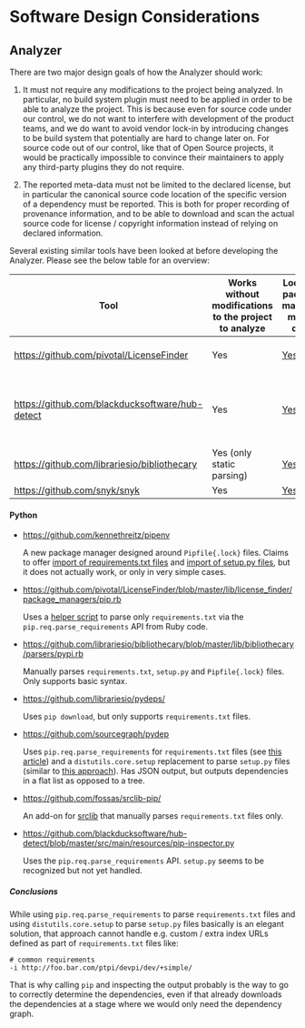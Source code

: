 # Software Design Considerations

## Analyzer

There are two major design goals of how the Analyzer should work:

1) It must not require any modifications to the project being analyzed. In particular, no build system plugin must need
   to be applied in order to be able to analyze the project. This is because even for source code under our control, we
   do not want to interfere with development of the product teams, and we do want to avoid vendor lock-in by introducing
   changes to be build system that potentially are hard to change later on. For source code out of our control, like
   that of Open Source projects, it would be practically impossible to convince their maintainers to apply any
   third-party plugins they do not require.

2) The reported meta-data must not be limited to the declared license, but in particular the canonical source code
   location of the specific version of a dependency must be reported. This is both for proper recording of provenance
   information, and to be able to download and scan the actual source code for license / copyright information instead
   of relying on declared information.

Several existing similar tools have been looked at before developing the Analyzer. Please see the below table for an overview:

| Tool | Works without modifications to the project to analyze | Looks at package manager meta-data | Looks at source code of dependencies |
| ---- | ----------------------------------------------------- | ---------------------------------- | ------------------------------------ |
| https://github.com/pivotal/LicenseFinder | Yes | [Yes](https://github.com/pivotal/LicenseFinder/tree/5e876e6/lib/license_finder/package_managers) | [Limited](https://github.com/pivotal/LicenseFinder/blob/f509e33/lib/license_finder/packages/license_files.rb#L5), and only as a [fallback](https://github.com/pivotal/LicenseFinder/blob/7eedfd9/lib/license_finder/packages/licensing.rb#L6) |
| https://github.com/blackducksoftware/hub-detect | Yes | [Yes](https://github.com/blackducksoftware/hub-detect/tree/41bc385/src/main/groovy/com/blackducksoftware/integration/hub/detect/bomtool) | No (unless you have a commercial Blackduck Hub subscription) |
| https://github.com/librariesio/bibliothecary | Yes (only static parsing) | [Yes](https://github.com/librariesio/bibliothecary/tree/164b149/lib/bibliothecary/parsers) | No |
| https://github.com/snyk/snyk | Yes | [Yes](https://github.com/snyk/snyk/tree/e36ba8f/lib/plugins) | No |

#### Python

- https://github.com/kennethreitz/pipenv

  A new package manager designed around `Pipfile{.lock}` files. Claims to offer [import of requirements.txt files](http://docs.pipenv.org/en/latest/advanced.html#importing-from-requirements-txt) and [import of setup.py files](https://github.com/kennethreitz/pipenv/issues/592), but it does not actually work, or only in very simple cases.

- https://github.com/pivotal/LicenseFinder/blob/master/lib/license_finder/package_managers/pip.rb

  Uses a [helper script](https://github.com/pivotal/LicenseFinder/blob/master/bin/license_finder_pip.py) to parse only `requirements.txt` via the `pip.req.parse_requirements` API from Ruby code.

- https://github.com/librariesio/bibliothecary/blob/master/lib/bibliothecary/parsers/pypi.rb

  Manually parses `requirements.txt`, `setup.py` and `Pipfile{.lock}` files. Only supports basic syntax.

- https://github.com/librariesio/pydeps/

  Uses `pip download`, but only supports `requirements.txt` files.

- https://github.com/sourcegraph/pydep

  Uses `pip.req.parse_requirements` for `requirements.txt` files (see [this article](http://jelly.codes/articles/python-pip-module/)) and a `distutils.core.setup` replacement to parse `setup.py` files (similar to [this approach](https://stackoverflow.com/a/27790447/1127485)). Has JSON output, but outputs dependencies in a flat list as opposed to a tree.

- https://github.com/fossas/srclib-pip/

  An add-on for [srclib](https://github.com/sourcegraph/srclib) that manually parses `requirements.txt` files only.

- https://github.com/blackducksoftware/hub-detect/blob/master/src/main/resources/pip-inspector.py

  Uses the `pip.req.parse_requirements` API. `setup.py` seems to be recognized but not yet handled.

##### Conclusions

While using `pip.req.parse_requirements` to parse `requirements.txt` files and using `distutils.core.setup` to parse `setup.py` files basically is an elegant solution, that approach cannot handle e.g. custom / extra index URLs defined as part of `requirements.txt` files like:

    # common requirements
    -i http://foo.bar.com/ptpi/devpi/dev/+simple/

That is why calling `pip` and inspecting the output probably is the way to go to correctly determine the dependencies, even if that already downloads the dependencies at a stage where we would only need the dependency graph.
